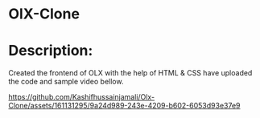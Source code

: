 # OlX-Clone


# Description:
Created the frontend of OLX with the help of HTML & CSS have uploaded the code and sample video bellow.




https://github.com/Kashifhussainjamali/Olx-Clone/assets/161131295/9a24d989-243e-4209-b602-6053d93e37e9



